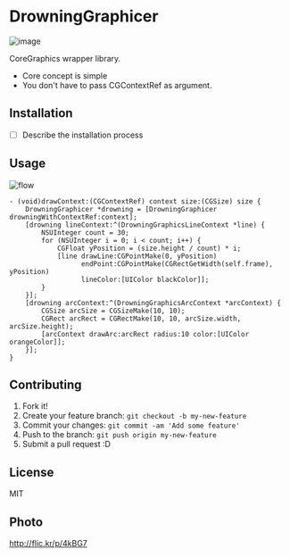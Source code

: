 # DrowningGraphicer

![image](http://f.cl.ly/items/0B1x283o2t3U012N2G3r/37776682_201d92eaa8.jpg)

CoreGraphics wrapper library.

* Core concept is simple
* You don't have to pass CGContextRef as argument.

## Installation

- [ ] Describe the installation process

## Usage

![flow](http://f.cl.ly/items/271X2z2e2K0o0h0D2l2e/DrowningGraphicer_flow.png)

``` objc
- (void)drawContext:(CGContextRef) context size:(CGSize) size {
    DrowningGraphicer *drowning = [DrowningGraphicer drowningWithContextRef:context];
    [drowning lineContext:^(DrowningGraphicsLineContext *line) {
        NSUInteger count = 30;
        for (NSUInteger i = 0; i < count; i++) {
            CGFloat yPosition = (size.height / count) * i;
            [line drawLine:CGPointMake(0, yPosition)
                  endPoint:CGPointMake(CGRectGetWidth(self.frame), yPosition)
                  lineColor:[UIColor blackColor]];
        }
    }];
    [drowning arcContext:^(DrowningGraphicsArcContext *arcContext) {
        CGSize arcSize = CGSizeMake(10, 10);
        CGRect arcRect = CGRectMake(10, 10, arcSize.width, arcSize.height);
        [arcContext drawArc:arcRect radius:10 color:[UIColor orangeColor]];
    }];
}
```

## Contributing

1. Fork it!
2. Create your feature branch: `git checkout -b my-new-feature`
3. Commit your changes: `git commit -am 'Add some feature'`
4. Push to the branch: `git push origin my-new-feature`
5. Submit a pull request :D

## License

MIT

## Photo

http://flic.kr/p/4kBG7